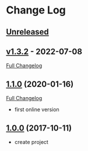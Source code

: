 # Change Log

## [Unreleased](https://github.com/alphasnow/utils/tree/HEAD/compare/v1.3.2...HEAD)

## [v1.3.2](https://github.com/alphasnow/utils/tree/HEAD/compare/HEAD...v1.3.2) - 2022-07-08

[Full Changelog](https://github.com/alphasnow/utils/compare/1.1.0...HEAD)

## [1.1.0](https://github.com/overtrue/wechat/tree/1.1.0) (2020-01-16)

[Full Changelog](https://github.com/overtrue/wechat/compare/1.0.0...1.1.0)

- first online version

## [1.0.0](https://github.com/overtrue/wechat/tree/1.0.0) (2017-10-11)

- create project

